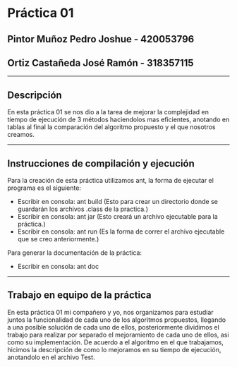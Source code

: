 # Práctica 01

## Pintor Muñoz Pedro Joshue -  420053796
## Ortiz Castañeda José Ramón - 318357115

----

## Descripción

En esta práctica 01 se nos dio a la tarea de mejorar la complejidad en tiempo de ejecución de 3 métodos haciendolos mas eficientes, anotando en tablas al final la comparación del algoritmo propuesto y el que nosotros creamos.

----

## Instrucciones de compilación y ejecución

Para la creación de esta práctica utilizamos ant, la forma de ejecutar el programa es el siguiente:

 * Escribir en consola: ant build	(Esto para crear un directorio donde se guardarán los archivos .class de la practica.)
 * Escribir en consola: ant jar	(Esto creará un archivo ejecutable para la práctica.)
 * Escribir en consola: ant run	(Es la forma de correr el archivo ejecutable que se creo anteriormente.)
 
 Para generar la documentación de la práctica:
 
 * Escribir en consola: ant doc

----

## Trabajo en equipo de la práctica

En esta práctica 01 mi compañero y yo, nos organizamos para estudiar juntos la funcionalidad de cada uno de los algoritmos propuestos, llegando a una posible solución de cada uno de ellos, posteriormente dividimos el trabajo para realizar por separado el mejoramiento de cada uno de ellos, asi como su implementación.
De acuerdo a el algoritmo en el que trabajamos, hicimos la descripción de como lo mejoramos en su tiempo de ejecución, anotandolo en el archivo Test.
